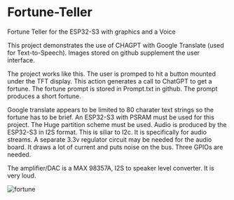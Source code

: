 # Fortune-Teller
Fortune Teller for the ESP32-S3 with graphics and a Voice

This project demonstrates the use of CHAGPT with Google Translate (used for Text-to-Speech).  Images stored on github supplement the user interface.  

The project works like this.  The user is promped to hit a button mounted under the TFT display. This action generates a call to ChatGPT to get a fortune.  The fortune prompt is stored in Prompt.txt in github.  The prompt produces a short fortune.  

Google translate appears to be limited to 80 charater text strings so the fortune has to be brief. An ESP32-S3 with PSRAM must be used for this project. The Huge partition scheme must be used.  Audio is produced by the ESP32-S3 in I2S format.  This is siliar to I2c.  It is specifically for audio streams.  A separate 3.3v regulator circuit may be needed for the audio board. It draws a lot of current and puts noise on the bus.  Three GPIOs are needed.

The amplifier/DAC is a MAX 98357A, I2S to speaker level converter.  It is very loud.

![fortune](https://github.com/user-attachments/assets/e9bc1ecd-8b50-4ef0-8462-ecb36f2eecf6)
